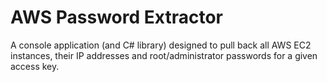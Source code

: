 # AWS Password Extractor
A console application (and C# library) designed to pull back all AWS EC2 instances, their IP addresses and root/administrator passwords for a given access key.
